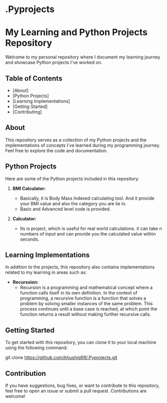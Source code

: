# .Pyprojects
# My Learning and Python Projects Repository

Welcome to my personal repository where I document my learning journey and showcase Python projects I've worked on.

## Table of Contents

- [About]
- [Python Projects]
- [Learning Implementations]
- [Getting Started]
- [Contributing]

## About

This repository serves as a collection of my Python projects and the implementations of concepts I've learned during my programming journey. Feel free to explore the code and documentation.

## Python Projects

Here are some of the Python projects included in this repository:

1. **BMI Calculator:**
   - Basically, it is Body Mass Indexed calculating tool. And it provide your BMI value and also the category you are lie in.
   - Basic and Advanced level code is provided.
   

2. **Calculator:**
   - Its is project, which is useful for real world calculations. it can take n numbers of input and can provide you the calculated value within seconds.




## Learning Implementations

In addition to the projects, this repository also contains implementations related to my learning in areas such as:

- **Recurssion:**
  - Recursion is a programming and mathematical concept where a function calls itself in its own definition. In the context of programming, a recursive function is a function that solves a problem by solving smaller instances of the same problem. This process continues until a base case is reached, at which point the function returns a result without making further recursive calls.






## Getting Started

To get started with this repository, you can clone it to your local machine using the following command:

git clone https://github.com/khushig99/.Pyprojects.git


## Contribution

If you have suggestions, bug fixes, or want to contribute to this repository, feel free to open an issue or submit a pull request. Contributions are welcome!

